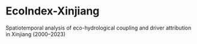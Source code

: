 # EcoIndex-Xinjiang
Spatiotemporal analysis of eco-hydrological coupling and driver attribution in Xinjiang (2000–2023)
